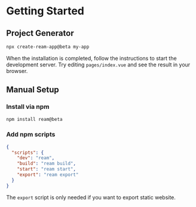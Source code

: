 # Getting Started

## Project Generator

```bash
npx create-ream-app@beta my-app
```

When the installation is completed, follow the instructions to start the development server. Try editing `pages/index.vue` and see the result in your browser.

## Manual Setup

### Install via npm

```bash
npm install ream@beta
```

### Add npm scripts

```json
{
  "scripts": {
    "dev": "ream",
    "build": "ream build",
    "start": "ream start",
    "export": "ream export"
  }
}
```

The `export` script is only needed if you want to export static website.
